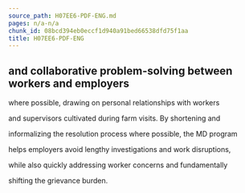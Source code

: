 ```yaml
---
source_path: H07EE6-PDF-ENG.md
pages: n/a-n/a
chunk_id: 08bcd394eb0eccf1d940a91bed66538dfd75f1aa
title: H07EE6-PDF-ENG
---
```

## and collaborative problem-solving between workers and employers

where possible, drawing on personal relationships with workers

and supervisors cultivated during farm visits. By shortening and

informalizing the resolution process where possible, the MD program

helps employers avoid lengthy investigations and work disruptions,

while also quickly addressing worker concerns and fundamentally

shifting the grievance burden.
